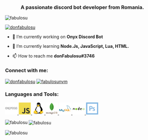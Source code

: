 <h3 align="center">A passionate discord bot developer from Romania.</h3>

<p align="left"> <img src="https://komarev.com/ghpvc/?username=fabulosu&label=Profile%20views&color=0e75b6&style=flat" alt="fabulosu" /> </p>

<p align="left"> <a href="https://twitter.com/donfabulosu" target="blank"><img src="https://img.shields.io/twitter/follow/donfabulosu?logo=twitter&style=for-the-badge" alt="donfabulosu" /></a> </p>

- 🔭 I’m currently working on **Onyx Discord Bot**

- 🌱 I’m currently learning **Node.Js, JavaScript, Lua, HTML.**

- 📫 How to reach me **donFabulosu#3746**

<h3 align="left">Connect with me:</h3>
<p align="left">
<a href="https://twitter.com/donfabulosu" target="blank"><img align="center" src="https://raw.githubusercontent.com/rahuldkjain/github-profile-readme-generator/master/src/images/icons/Social/twitter.svg" alt="donfabulosu" height="30" width="40" /></a>
<a href="https://www.youtube.com/c/fabulosunvm" target="blank"><img align="center" src="https://raw.githubusercontent.com/rahuldkjain/github-profile-readme-generator/master/src/images/icons/Social/youtube.svg" alt="fabulosunvm" height="30" width="40" /></a>
</p>

<h3 align="left">Languages and Tools:</h3>
<p align="left"> <a href="https://expressjs.com" target="_blank" rel="noreferrer"> <img src="https://raw.githubusercontent.com/devicons/devicon/master/icons/express/express-original-wordmark.svg" alt="express" width="40" height="40"/> </a> <a href="https://developer.mozilla.org/en-US/docs/Web/JavaScript" target="_blank" rel="noreferrer"> <img src="https://raw.githubusercontent.com/devicons/devicon/master/icons/javascript/javascript-original.svg" alt="javascript" width="40" height="40"/> </a> <a href="https://www.linux.org/" target="_blank" rel="noreferrer"> <img src="https://raw.githubusercontent.com/devicons/devicon/master/icons/linux/linux-original.svg" alt="linux" width="40" height="40"/> </a> <a href="https://www.mongodb.com/" target="_blank" rel="noreferrer"> <img src="https://raw.githubusercontent.com/devicons/devicon/master/icons/mongodb/mongodb-original-wordmark.svg" alt="mongodb" width="40" height="40"/> </a> <a href="https://www.mysql.com/" target="_blank" rel="noreferrer"> <img src="https://raw.githubusercontent.com/devicons/devicon/master/icons/mysql/mysql-original-wordmark.svg" alt="mysql" width="40" height="40"/> </a> <a href="https://nodejs.org" target="_blank" rel="noreferrer"> <img src="https://raw.githubusercontent.com/devicons/devicon/master/icons/nodejs/nodejs-original-wordmark.svg" alt="nodejs" width="40" height="40"/> </a> <a href="https://www.photoshop.com/en" target="_blank" rel="noreferrer"> <img src="https://raw.githubusercontent.com/devicons/devicon/master/icons/photoshop/photoshop-line.svg" alt="photoshop" width="40" height="40"/> </a> </p>

<p><img align="left" src="https://github-readme-stats.vercel.app/api/top-langs?username=fabulosu&show_icons=true&locale=en&layout=compact" alt="fabulosu" /></p>

<p>&nbsp;<img align="center" src="https://github-readme-stats.vercel.app/api?username=fabulosu&show_icons=true&locale=en" alt="fabulosu" /></p>

<p><img align="center" src="https://github-readme-streak-stats.herokuapp.com/?user=fabulosu&" alt="fabulosu" /></p>
